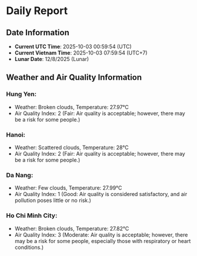 # Daily Report
## Date Information
- **Current UTC Time**: 2025-10-03 00:59:54 (UTC)
- **Current Vietnam Time**: 2025-10-03 07:59:54 (UTC+7)
- **Lunar Date**: 12/8/2025 (Lunar)

## Weather and Air Quality Information

### Hung Yen:
- Weather: Broken clouds, Temperature: 27.97°C
- Air Quality Index: 2 (Fair: Air quality is acceptable; however, there may be a risk for some people.)

### Hanoi:
- Weather: Scattered clouds, Temperature: 28°C
- Air Quality Index: 2 (Fair: Air quality is acceptable; however, there may be a risk for some people.)

### Da Nang:
- Weather: Few clouds, Temperature: 27.99°C
- Air Quality Index: 1 (Good: Air quality is considered satisfactory, and air pollution poses little or no risk.)

### Ho Chi Minh City:
- Weather: Broken clouds, Temperature: 27.82°C
- Air Quality Index: 3 (Moderate: Air quality is acceptable; however, there may be a risk for some people, especially those with respiratory or heart conditions.)
